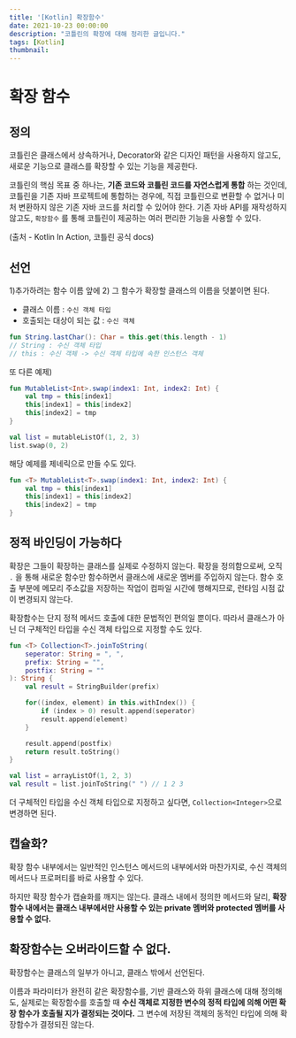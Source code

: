 ```yaml
---
title: '[Kotlin] 확장함수'
date: 2021-10-23 00:00:00
description: "코틀린의 확장에 대해 정리한 글입니다."
tags: [Kotlin]
thumbnail: 
---   
```


# 확장 함수 

## 정의 
코틀린은 클래스에서 상속하거나, Decorator와 같은 디자인 패턴을 사용하지 않고도, 새로운 기능으로 클래스를 확장할 수 있는 기능을 제공한다. 

코틀린의 핵심 목표 중 하나는, **기존 코드와 코틀린 코드를 자연스럽게 통합** 하는 것인데, 코틀린을 기존 자바 프로젝트에 통합하는 경우에, 직접 코틀린으로 변환할 수 없거나 미처 변환하지 않은 기존 자바 코드를 처리할 수 있어야 한다. 기존 자바 API를 재작성하지 않고도, `확장함수` 를 통해 코틀린이 제공하는 여러 편리한 기능을 사용할 수 있다. 

(출처 - Kotlin In Action, 코틀린 공식 docs)

## 선언
1)추가하려는 함수 이름 앞에 2) 그 함수가 확장할 클래스의 이름을 덧붙이면 된다.

- 클래스 이름 : `수신 객체 타입`
- 호출되는 대상이 되는 값 : `수신 객체`

``` kotlin
fun String.lastChar(): Char = this.get(this.length - 1)
// String : 수신 객체 타입
// this : 수신 객체 -> 수신 객체 타입에 속한 인스턴스 객체
``` 

또 다른 예제)
``` kotlin
fun MutableList<Int>.swap(index1: Int, index2: Int) {
    val tmp = this[index1]
    this[index1] = this[index2]
    this[index2] = tmp
}

val list = mutableListOf(1, 2, 3)
list.swap(0, 2)
```

해당 예제를 제네릭으로 만들 수도 있다.
``` kotlin
fun <T> MutableList<T>.swap(index1: Int, index2: Int) {
    val tmp = this[index1]
    this[index1] = this[index2]
    this[index2] = tmp
}
``` 

## 정적 바인딩이 가능하다
확장은 그들이 확장하는 클래스를 실제로 수정하지 않는다. 확장을 정의함으로써, 오직 `.` 을 통해 새로운 함수만 함수하면서 클래스에 새로운 멤버를 주입하지 않는다. 함수 호출 부분에 메모리 주소값을 저장하는 작업이 컴파일 시간에 행해지므로, 런타임 시점 값이 변경되지 않는다. 

확장함수는 단지 정적 메서드 호출에 대한 문법적인 편의일 뿐이다. 따라서 클래스가 아닌 더 구체적인 타입을 수신 객체 타입으로 지정할 수도 있다. 

``` kotlin
fun <T> Collection<T>.joinToString(
    seperator: String = ", ",
    prefix: String = "",
    postfix: String = ""
): String {
    val result = StringBuilder(prefix)

    for((index, element) in this.withIndex()) {
        if (index > 0) result.append(seperator)
        result.append(element)
    }

    result.append(postfix)
    return result.toString()
}

val list = arrayListOf(1, 2, 3)
val result = list.joinToString(" ") // 1 2 3
```
더 구체적인 타입을 수신 객체 타입으로 지정하고 싶다면, `Collection<Integer>`으로 변경하면 된다. 

## 캡슐화? 
확장 함수 내부에서는 일반적인 인스턴스 메서드의 내부에서와 마찬가지로, 수신 객체의 메서드나 프로퍼티를 바로 사용할 수 있다. 

하지만 확장 함수가 캡슐화를 깨지는 않는다. 클래스 내에서 정의한 메서드와 달리, **확장함수 내에서는 클래스 내부에서만 사용할 수 있는 private 멤버와 protected 멤버를 사용할 수 없다.**

## 확장함수는 오버라이드할 수 없다. 
확장함수는 클래스의 일부가 아니고, 클래스 밖에서 선언된다. 

이름과 파라미터가 완전히 같은 확장함수를, 기반 클래스와 하위 클래스에 대해 정의해도, 실제로는 확장함수를 호출할 때 **수신 객체로 지정한 변수의 정적 타입에 의해 어떤 확장 함수가 호출될 지가 결정되는 것이다.**  그 변수에 저장된 객체의 동적인 타입에 의해 확장함수가 결정되진 않는다.